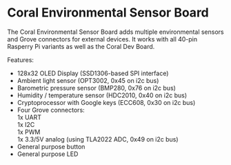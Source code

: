 <!--
---
name: Coral Environmental Sensor Board
class: board
type: adc,sensor
formfactor: pHAT
manufacturer: Google
description: An Environmental Sensor and Grove Breakout Board
url: https://coral.withgoogle.com/products/environmental
github: https://coral.googlesource.com/coral-cloud/
buy: https://coral.withgoogle.com/products/environmental
image: 'coral-enviro-board.png'
pincount: 40
eeprom: yes
power:
  '1':
  '2':
  '4':
  '17':
ground:
  '6':
  '9':
  '14':
  '20':
  '25':
  '30':
  '34':
  '39':
pin:
  '3':
    mode: i2c
  '5':
    mode: i2c
  '8':
    mode: uart
  '10':
    mode: uart
  '12':
    mode: pwm
  '13':
    name: OPT3002_INT
    mode: input
    active: low
  '16':
    name: Push Button
    mode: input
    active: low
  '18':
    name: OLED DC
    mode: output
    active: high
  '19':
    mode: spi
  '21':
    mode: spi
  '22':
    name: OLED RESET
    mode: output
    active: low
  '23':
    mode: spi
  '24':
    mode: spi
  '29':
    name: A71CH_RST_N
    mode: output
    active: low
  '33':
    mode: pwm
  '35':
    name: HDC2010_DRDY
    mode: input
    active: high
  '40':
    name: LED
    mode: output
    active: high
i2c:
  '0x30':
    name: Cyptographic Secure Element
    device: ECC608
  '0x40':
    name: Humidity/Temperature Sensor
    device: HDC2010
  '0x45':
    name: Wide Spectrum Ambient Light Sensor
    device: OPT3002
  '0x49':
    name: Single-Channel ADC
    device: TLA2021
  '0x76':
    name: Barometric Pressure Sensor
    device: BMP280

-->
# Coral Environmental Sensor Board

The Coral Environmental Sensor Board adds multiple environmental sensors and Grove connectors for external devices. It works with all 40-pin Rasperry Pi variants as well as the Coral Dev Board.

Features:

* 128x32 OLED Display (SSD1306-based SPI interface)  
* Ambient light sensor (OPT3002, 0x45 on i2c bus)  
* Barometric pressure sensor (BMP280, 0x76 on i2c bus)  
* Humidity / temperature sensor (HDC2010, 0x40 on i2c bus)  
* Cryptoprocessor with Google keys (ECC608, 0x30 on i2c bus)  
* Four Grove connectors:  
    1x UART  
    1x I2C  
    1x PWM  
    1x 3.3/5V analog (using TLA2022 ADC, 0x49 on i2c bus)
* General purpose button  
* General purpose LED  

